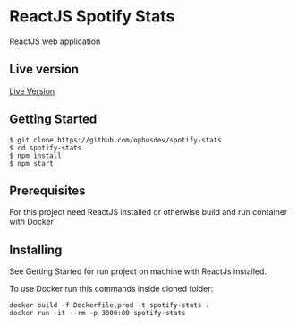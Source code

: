 # ReactJS Spotify Stats

ReactJS web application 

## Live version
[Live Version](https://stats-spotify-summary.herokuapp.com/)

## Getting Started

    $ git clone https://github.com/ophusdev/spotify-stats
    $ cd spotify-stats
    $ npm install
    $ npm start


## Prerequisites

For this project need ReactJS installed or otherwise build and run container with Docker

## Installing

See Getting Started for run project on machine with ReactJs installed.

To use Docker run this commands inside cloned folder:

    docker build -f Dockerfile.prod -t spotify-stats .
    docker run -it --rm -p 3000:80 spotify-stats

